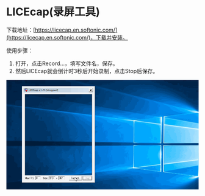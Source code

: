 # LICEcap(录屏工具)

下载地址：[https://licecap.en.softonic.com/](https://licecap.en.softonic.com/)，下载并安装。

使用步骤：

1. 打开，点击Record...，填写文件名，保存。
2. 然后LICEcap就会倒计时3秒后开始录制，点击Stop后保存。

![LICEcap](https://raw.githubusercontent.com/lcfu1/Image/master/Use/LICEcap.gif)

